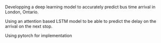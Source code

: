Developping a deep learning model to accurately predict bus time arrival in London, Ontario.  

Using an attention based LSTM model to be able to predict the delay on the arrival on the next stop.  

Using pytorch for implementation
